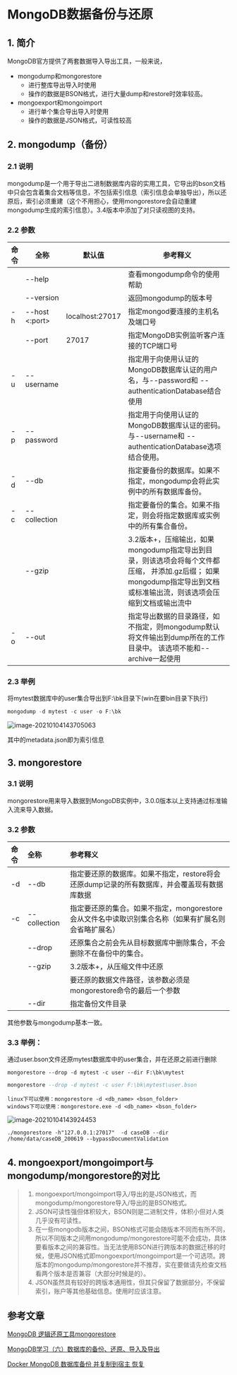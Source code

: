 

# MongoDB数据备份与还原

## 1. 简介

MongoDB官方提供了两套数据导入导出工具，一般来说，

- mongodump和mongorestore
  - 进行整库导出导入时使用
  - 操作的数据是BSON格式，进行大量dump和restore时效率较高。
- mongoexport和mongoimport
  - 进行单个集合导出导入时使用
  - 操作的数据是JSON格式，可读性较高

## 2. mongodump（备份）

### 2.1 说明

mongodump是一个用于导出二进制数据库内容的实用工具，它导出的bson文档中只会包含着集合文档等信息，不包括索引信息（索引信息会单独导出），所以还原后，索引必须重建（这个不用担心，使用mongorestore会自动重建mongodump生成的索引信息）。3.4版本中添加了对只读视图的支持。

### 2.2 参数

| 命令 | 全称                      | 默认值          | 参考释义                                                     |
| ---- | ------------------------- | --------------- | ------------------------------------------------------------ |
|      | --help                    |                 | 查看mongodump命令的使用帮助                                  |
|      | --version                 |                 | 返回mongodump的版本号                                        |
| -h   | --host <hostname><:port>  | localhost:27017 | 指定mongod要连接的主机名及端口号                             |
|      | --port <port>             | 27017           | 指定MongoDB实例监听客户连接的TCP端口号                       |
| -u   | --username <username>     |                 | 指定用于向使用认证的MongoDB数据库认证的用户名，与--password和 --authenticationDatabase结合使用 |
| -p   | --password <password>     |                 | 指定用于向使用认证的MongoDB数据库认证的密码。与--username和 -- authenticationDatabase选项结合使用。 |
| -d   | --db <database>           |                 | 指定要备份的数据库。如果不指定，mongodump会将此实例中的所有数据库备份。 |
| -c   | --collection <collection> |                 | 指定要备份的集合。如果不指定，则会将指定数据库或实例中的所有集合备份。 |
|      | --gzip                    |                 | 3.2版本+，压缩输出，如果mongodump指定导出到目录，则该选项会将每个文件都压缩， 并添加.gz后缀； 如果mongodump指定导出到文档或标准输出流，则该选项会压缩到文档或输出流中 |
| -o   | --out <path>              |                 | 指定导出数据的目录路径，如不指定，则mongodump默认将文件输出到dump所在的工作目录中。 该选项不能和--archive一起使用 |

### 2.3 举例

将mytest数据库中的user集合导出到F:\bk目录下(win在要bin目录下执行)

```groovy
mongodump -d mytest -c user -o F:\bk
```

![image-20210104143705063](https://zszblog.oss-cn-beijing.aliyuncs.com/zszblog/blogimage-master/img/image-20210104143705063.png)

其中的metadata.json即为索引信息

## 3. mongorestore

### 3.1 说明

mongorestore用来导入数据到MongoDB实例中，3.0.0版本以上支持通过标准输入流来导入数据。

### 3.2 参数

| 命令 | 全称                      | 参考释义                                                     |
| :--- | :------------------------ | :----------------------------------------------------------- |
| -d   | --db <database>           | 指定要还原的数据库。如果不指定，restore将会还原dump记录的所有数据库，并会覆盖现有数据库数据 |
| -c   | --collection <collection> | 指定要还原的集合。如果不指定，mongorestore会从文件名中读取识别集合名称（如果有扩展名则会省略扩展名） |
|      | --drop                    | 还原集合之前会先从目标数据库中删除集合，不会删除不在备份中的集合。 |
|      | --gzip                    | 3.2版本+，从压缩文件中还原                                   |
|      | <path>                    | 要还原的数据文件路径，该参数必须是mongorestore命令的最后一个参数 |
|      | --dir                     | 指定备份文件目录                                             |

其他参数与mongodump基本一致。

### 3.3 举例：

通过user.bson文件还原mytest数据库中的user集合，并在还原之前进行删除

```
mongorestore --drop -d mytest -c user --dir F:\bk\mytest
```



```sql
mongorestore --drop -d mytest -c user F:\bk\mytest\user.bson
```

```
linux下可以使用：mongorestore -d <db_name> <bson_folder>
windows下可以使用：mongorestore.exe -d <db_name> <bson_folder>
```

![image-20210104143924453](https://zszblog.oss-cn-beijing.aliyuncs.com/zszblog/blogimage-master/img/image-20210104143924453.png)

```
./mongorestore -h"127.0.0.1:27017"  -d caseDB --dir /home/data/caseDB_200619 --bypassDocumentValidation
```



## 4. mongoexport/mongoimport与mongodump/mongorestore的对比


> 1. mongoexport/mongoimport导入/导出的是JSON格式，而mongodump/mongorestore导入/导出的是BSON格式。
> 2. JSON可读性强但体积较大，BSON则是二进制文件，体积小但对人类几乎没有可读性。
> 3. 在一些mongodb版本之间，BSON格式可能会随版本不同而有所不同，所以不同版本之间用mongodump/mongorestore可能不会成功，具体要看版本之间的兼容性。当无法使用BSON进行跨版本的数据迁移的时候，使用JSON格式即mongoexport/mongoimport是一个可选项。跨版本的mongodump/mongorestore并不推荐，实在要做请先检查文档看两个版本是否兼容（大部分时候是的）。
> 4. JSON虽然具有较好的跨版本通用性，但其只保留了数据部分，不保留索引，账户等其他基础信息。使用时应该注意。





## 参考文章

[MongoDB 逻辑还原工具mongorestore ](https://www.cnblogs.com/dbabd/p/13259147.html)

[MongoDB学习（六）数据库的备份、还原、导入及导出](https://blog.csdn.net/qq_16313365/article/details/56494522)

[Docker MongoDB 数据库备份 并复制到宿主 恢复](https://segmentfault.com/a/1190000012330284)
